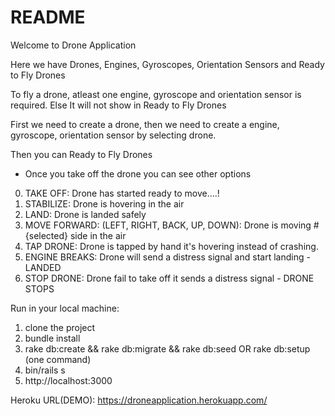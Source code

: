 # README

Welcome to Drone Application

Here we have Drones, Engines, Gyroscopes, Orientation Sensors and Ready to Fly Drones

To fly a drone, atleast one engine, gyroscope and orientation sensor is required. Else It will not show in Ready to Fly Drones

First we need to create a drone, then we need to create a engine, gyroscope, orientation sensor by selecting drone.

Then you can Ready to Fly Drones

- Once you take off the drone you can see other options

0. TAKE OFF: Drone has started ready to move....!
1. STABILIZE: Drone is hovering in the air
2. LAND: Drone is landed safely
3. MOVE FORWARD: (LEFT, RIGHT, BACK, UP, DOWN): Drone is moving #{selected} side in the air
4. TAP DRONE: Drone is tapped by hand it's hovering instead of crashing.
5. ENGINE BREAKS: Drone will send a distress signal and start landing - LANDED
6. STOP DRONE: Drone fail to take off it sends a distress signal - DRONE STOPS



Run in your local machine:

1. clone the project
2. bundle install
3. rake db:create && rake db:migrate && rake db:seed  OR rake db:setup (one command)
4. bin/rails s
5. http://localhost:3000

Heroku URL(DEMO): https://droneapplication.herokuapp.com/

